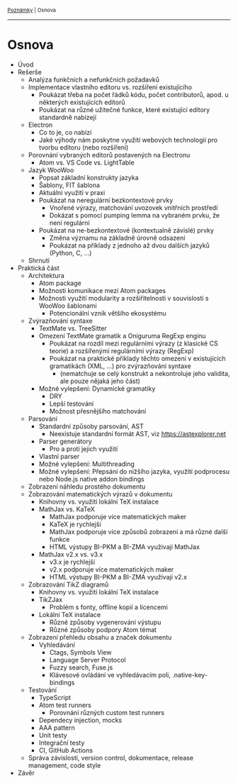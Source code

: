 <sub>[Poznámky](../README.md)
| Osnova
<sub>

---

# Osnova

- Úvod
- Rešerše
    - Analýza funkčních a nefunkčních požadavků
    - Implementace vlastního editoru vs. rozšíření existujícího
        - Poukázat třeba na počet řádků kódu, počet contributorů, apod. u některých existujících editorů
        - Poukázat na různé užitečné funkce, které existující editory standardně nabízejí
    - Electron
        - Co to je, co nabízí
        - Jaké výhody nám poskytne využití webových technologií pro tvorbu editoru (nebo rozšíření)
    - Porovnání vybraných editorů postavených na Electronu
        - Atom vs. VS Code vs. LightTable
    - Jazyk WooWoo
        - Popsat základní konstrukty jazyka
        - Šablony, FIT šablona
        - Aktuální využití v praxi
        - Poukázat na neregulární bezkontextové prvky
            - Vnořené výrazy, matchování uvozovek vnitřních prostředí
            - Dokázat s pomocí pumping lemma na vybraném prvku, že není regulární
        - Poukázat na ne-bezkontextové (kontextualně závislé) prvky
            - Změna významu na základně úrovně odsazení
            - Poukázat na příklady z jednoho až dvou dalších jazyků (Python, C, ...)
    - Shrnutí
- Praktická část
    - Architektura
        - Atom package
        - Možnosti komunikace mezi Atom packages
        - Možnosti využití modularity a rozšiřitelnosti v souvislosti s WooWoo šablonami
            - Potencionální vznik většího ekosystému
    - Zvýrazňování syntaxe
        - TextMate vs. TreeSitter
        - Omezení TextMate gramatik a Oniguruma RegExp enginu
            - Poukázat na rozdíl mezi regulárními výrazy (z klasické CS teorie) a rozšířenými regulárními výrazy (RegExp)
            - Poukázat na praktické příklady těchto omezení v existujících gramatikách (XML, ...) pro zvýrazňování syntaxe
                - (nematchuje se celý konstrukt a nekontroluje jeho validita, ale pouze nějaká jeho část)
        - Možné vylepšení: Dynamické gramatiky
            - DRY
            - Lepší testování
            - Možnost přesnějšího matchování
    - Parsování
        - Standardní způsoby parsování, AST
            - Neexistuje standardní formát AST, viz https://astexplorer.net
        - Parser generátory
            - Pro a proti jejich využití
        - Vlastní parser
        - Možné vylepšení: Multithreading
        - Možné vylepšení: Přepsání do nižšího jazyka, využití podprocesu nebo Node.js native addon bindings
    - Zobrazení náhledu prostého dokumentu
    - Zobrazování matematických výrazů v dokumentu
        - Knihovny vs. využití lokální TeX instalace
        - MathJax vs. KaTeX
            - MathJax podporuje více matematických maker
            - KaTeX je rychlejší
            - MathJax podporuje více způsobů zobrazení a má různé další funkce
            - HTML výstupy BI-PKM a BI-ZMA využivají MathJax
        - MathJax v2.x vs. v3.x
            - v3.x je rychlejší
            - v2.x podporuje více matematických maker
            - HTML výstupy BI-PKM a BI-ZMA využivají v2.x
    - Zobrazování TikZ diagramů
        - Knihovny vs. využití lokální TeX instalace
        - TikZJax
            - Problém s fonty, offline kopií a licencemi
        - Lokální TeX instalace
            - Různé způsoby vygenerování výstupu
            - Různé způsoby podpory Atom témat
    - Zobrazení přehledu obsahu a značek dokumentu
        - Vyhledávání
            - Ctags, Symbols View
            - Language Server Protocol
            - Fuzzy search, Fuse.js
            - Klávesové ovládání ve vyhledávacím poli, .native-key-bindings
    - Testování
        - TypeScript
        - Atom test runners
            - Porovnání různých custom test runners
        - Dependecy injection, mocks
        - AAA pattern
        - Unit testy
        - Integrační testy
        - CI, GitHub Actions
    - Správa závislostí, version control, dokumentace, release management, code style
- Závěr
